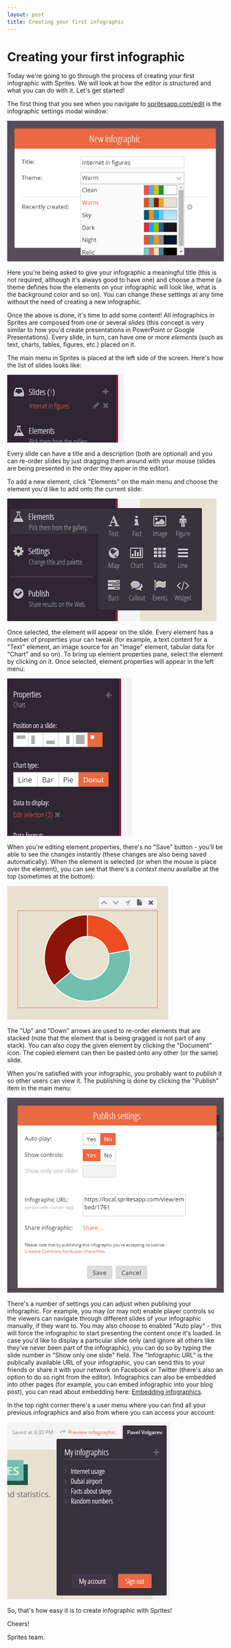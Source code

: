 ```yaml
---
layout: post
title: Creating your first infographic
---
```


# Creating your first infographic

Today we're going to go through the process of creating your first infographic with Sprites. We will look at how the editor is structured and what you can do with it. Let's get started!

The first thing that you see when you navigate to [spritesapp.com/edit](https://spritesapp.com/edit) is the infographic settings modal window:

![Infographic settings](/assets/img/posts/tutorial-infographic-settings.png "Infographic settings")

Here you're being asked to give your infographic a meaningful title (this is not required, although it's always good to have one) and choose a theme (a theme defines how the elements on your infographic will look like, what is the background color and so on). You can change these settings at any time without the need of creating a new infographic.

Once the above is done, it's time to add some content! All infographics in Sprites are composed from one or several _slides_ (this concept is very similar to how you'd create presentations in PowerPoint or Google Presentations). Every slide, in turn, can have one or more _elements_ (such as text, charts, tables, figures, etc.) placed on it.

The main menu in Sprites is placed at the left side of the screen. Here's how the list of slides looks like:

![Slide list](/assets/img/posts/tutorial-slide-list.png "Slide list")

Every slide can have a title and a description (both are optional) and you can re-order slides by just dragging them around with your mouse (slides are being presented in the order they apper in the editor).

To add a new element, click "Elements" on the main menu and choose the element you'd like to add onto the current slide:

![Element list](/assets/img/posts/tutorial-element-list.png "Element list")

Once selected, the element will appear on the slide. Every element has a number of properties your can tweak (for example, a text content for a "Text" element, an image source for an "Image" element, tabular data for "Chart" and so on). To bring up element properties pane, select the element by clicking on it. Once selected, element properties will appear in the left menu:

![Element properties](/assets/img/posts/tutorial-element-properties.png "Element properties")

When you're editing element properties, there's no "Save" button - you'll be able to see the changes instantly (these changes are also being saved automatically). When the element is selected (or when the mouse is place over the element), you can see that there's a _context menu_ availalbe at the top (sometimes at the bottom):

![Element context menu](/assets/img/posts/tutorial-element-on-canvas.png "Element context menu")

The "Up" and "Down" arrows are used to re-order elements that are stacked (note that the element that is being gragged is not part of any stack). You can also copy the given element by clicking the "Document" icon. The copied element can then be pasted onto any other (or the same) slide.

When you're satisfied with your infographic, you probably want to _publish_ it so other users can view it. The publishing is done by clicking the "Publish" item in the main menu:

![Publish settings](/assets/img/posts/tutorial-publish-settings.png "Publish settings")

There's a number of settings you can adjust when publising your infographic. For example, you may (or may not) enable player controls so the viewers can navigate through different slides of your infographic manually, if they want to. You may also choose to enabled "Auto play" - this will force the infographic to start presenting the content once it's loaded. In case you'd like to display a particular slide only (and ignore all others like they've never been part of the infographic), you can do so by typing the slide number in "Show only one slide" field. The "Infographic URL" is the publically available URL of your infographic, you can send this to your friends or share it with your network on Facebook or Twitter (there's also an option to do so right from the editor). Infographics can also be embedded into other pages (for example, you can embed infographic into your blog post), you can read about embedding here: [Embedding infographics](https://github.com/spritesapp/sprites-sdk/wiki/Embedding-infographics).

In the top right corner there's a user menu where you can find all your previous infographics and also from where you can access your account:

![User menu](/assets/img/posts/tutorial-user-menu.png "User menu")

So, that's how easy it is to create infographic with Sprites!

Cheers!

Sprites team.